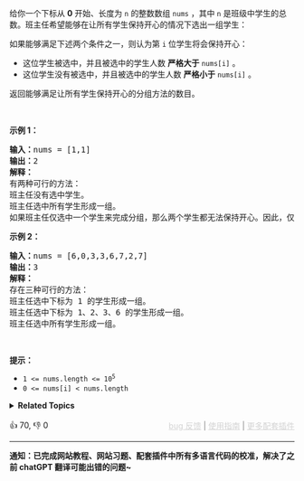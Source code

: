 <p>给你一个下标从 <strong>0</strong> 开始、长度为 <code>n</code> 的整数数组 <code>nums</code> ，其中 <code>n</code> 是班级中学生的总数。班主任希望能够在让所有学生保持开心的情况下选出一组学生：</p>

<p>如果能够满足下述两个条件之一，则认为第 <code>i</code> 位学生将会保持开心：</p>

<ul> 
 <li>这位学生被选中，并且被选中的学生人数 <strong>严格大于</strong> <code>nums[i]</code> 。</li> 
 <li>这位学生没有被选中，并且被选中的学生人数 <strong>严格小于</strong> <code>nums[i]</code> 。</li> 
</ul>

<p>返回能够满足让所有学生保持开心的分组方法的数目。</p>

<p>&nbsp;</p>

<p><strong class="example">示例 1：</strong></p>

<pre>
<strong>输入：</strong>nums = [1,1]
<strong>输出：</strong>2
<strong>解释：</strong>
有两种可行的方法：
班主任没有选中学生。
班主任选中所有学生形成一组。 
如果班主任仅选中一个学生来完成分组，那么两个学生都无法保持开心。因此，仅存在两种可行的方法。
</pre>

<p><strong class="example">示例 2：</strong></p>

<pre>
<strong>输入：</strong>nums = [6,0,3,3,6,7,2,7]
<strong>输出：</strong>3
<strong>解释：</strong>
存在三种可行的方法：
班主任选中下标为 1 的学生形成一组。
班主任选中下标为 1、2、3、6 的学生形成一组。
班主任选中所有学生形成一组。 
</pre>

<p>&nbsp;</p>

<p><strong>提示：</strong></p>

<ul> 
 <li><code>1 &lt;= nums.length &lt;= 10<sup>5</sup></code></li> 
 <li><code>0 &lt;= nums[i] &lt; nums.length</code></li> 
</ul>

<details><summary><strong>Related Topics</strong></summary>数组 | 枚举 | 排序</details><br>

<div>👍 70, 👎 0<span style='float: right;'><span style='color: gray;'><a href='https://github.com/labuladong/fucking-algorithm/discussions/939' target='_blank' style='color: lightgray;text-decoration: underline;'>bug 反馈</a> | <a href='https://labuladong.online/algo/fname.html?fname=jb插件简介' target='_blank' style='color: lightgray;text-decoration: underline;'>使用指南</a> | <a href='https://labuladong.online/algo/images/others/%E5%85%A8%E5%AE%B6%E6%A1%B6.jpg' target='_blank' style='color: lightgray;text-decoration: underline;'>更多配套插件</a></span></span></div>

<div id="labuladong"><hr>

**通知：已完成网站教程、网站习题、配套插件中所有多语言代码的校准，解决了之前 chatGPT 翻译可能出错的问题~**

</div>





